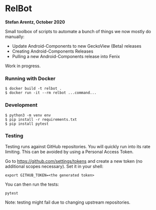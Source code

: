 # RelBot
__Stefan Arentz, October 2020__

Small toolbox of scripts to automate a bunch of things we now mostly do manually:

 - Update Android-Components to new GeckoView (Beta) releases
 - Creating Android-Components Releases
 - Pulling a new Android-Components release into Fenix

Work in progress.

### Running with Docker

```
$ docker build -t relbot .
$ docker run -it --rm relbot ...command...
```

### Development

```
$ python3 -m venv env
$ pip install -r requirements.txt
$ pip install pytest
```

### Testing

Testing runs against GitHub repositories.
You will quickly run into its rate limiting.
This can be avoided by using a Personal Access Token.

Go to <https://github.com/settings/tokens> and create a new token (no additional scopes necessary).
Set it in your shell:

```
export GITHUB_TOKEN=<the generated token>
```

You can then run the tests:

```
pytest
```

Note: testing might fail due to changing upstream repositories.
